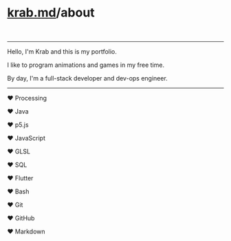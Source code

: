 # [krab.md](index.html)/about

<br>

---
Hello, I'm Krab and this is my portfolio.

I like to program animations and games in my free time.

By day, I'm a full-stack developer and dev-ops engineer.

---

&#10084; Processing

&#10084; Java

&#10084; p5.js

&#10084; JavaScript

&#10084; GLSL

&#10084; SQL

&#10084; Flutter

&#10084; Bash

&#10084; Git

&#10084; GitHub

&#10084; Markdown
